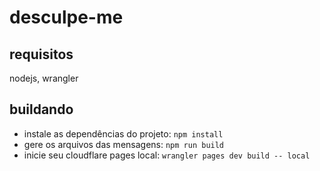 # desculpe-me

## requisitos
nodejs, wrangler

## buildando
- instale as dependências do projeto: `npm install`
- gere os arquivos das mensagens: `npm run build`
- inicie seu cloudflare pages local: `wrangler pages dev build -- local`
